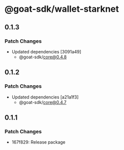 # @goat-sdk/wallet-starknet

## 0.1.3

### Patch Changes

- Updated dependencies [3091a49]
  - @goat-sdk/core@0.4.8

## 0.1.2

### Patch Changes

- Updated dependencies [a21a1f3]
  - @goat-sdk/core@0.4.7

## 0.1.1

### Patch Changes

- 167f829: Release package
